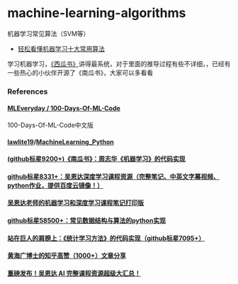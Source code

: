 # machine-learning-algorithms
机器学习常见算法（SVM等）


* [轻松看懂机器学习十大常用算法](https://www.jianshu.com/p/8eaa924ad39e)

学习机器学习，[《西瓜书》](https://datawhalechina.github.io/pumpkin-book/#/)讲得最系统，对于里面的推导过程有些不详细，，已经有一些热心的小伙伴开源了《南瓜书》，大家可以多看看

### References

#### [MLEveryday / 100-Days-Of-ML-Code](https://github.com/MLEveryday/100-Days-Of-ML-Code)
100-Days-Of-ML-Code中文版


#### [lawlite19](https://github.com/lawlite19)/**[MachineLearning_Python](https://github.com/lawlite19/MachineLearning_Python)**


<a name="tfi56"></a>
#### [(github标星9200+)《南瓜书》：周志华《机器学习》的代码实现](https://mp.weixin.qq.com/s/8K4nyft3YnSioxWDxeh8NA)
<a name="eQel9"></a>
#### 
<a name="2g66m"></a>
#### [](https://mp.weixin.qq.com/s/U4tK77PgcB1NTMFWtSYDfA)
<a name="CIDBc"></a>
#### [github标星8331+：吴恩达深度学习课程资源（完整笔记、中英文字幕视频、python作业，提供百度云镜像！）](https://mp.weixin.qq.com/s/tjDX7lIi7IcXDdZQsGkS4w)
<a name="8nzoV"></a>
#### [吴恩达老师的机器学习和深度学习课程笔记打印版](https://mp.weixin.qq.com/s/gc1_dbT7Mu4OepxbjfRYXg)

<a name="HkmMY"></a>
#### [github标星58500+：常见数据结构与算法的python实现](https://mp.weixin.qq.com/s/m23ATVgskKTPV-5ATmrwmQ)
<a name="ombiG"></a>
#### [站在巨人的肩膀上：《统计学习方法》的代码实现（github标星7095+）](https://mp.weixin.qq.com/s/U4tK77PgcB1NTMFWtSYDfA)
<a name="AZCiY"></a>
#### [黄海广博士的知乎高赞（1000+）文章分享](https://mp.weixin.qq.com/s/fp_EFvOJBsFo4lQRZ8q2BA)

#### [重磅发布！吴恩达 AI 完整课程资源超级大汇总！](https://zhuanlan.zhihu.com/p/108241279)











